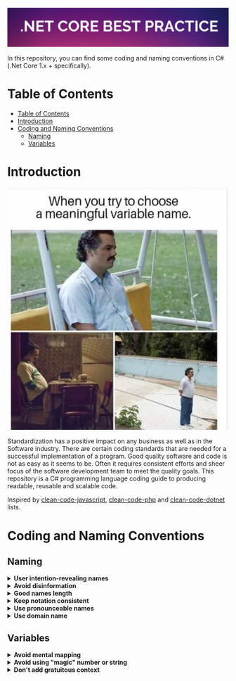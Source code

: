 ![.Net Core Best Practice](/assets/logo_final.png?raw=true)

In this repository, you can find some coding and naming conventions in C# (.Net Core 1.x + specifically).

# Table of Contents
- [Table of Contents](#table-of-contents)
- [Introduction](#introduction)
- [Coding and Naming Conventions](#coding-and-naming-conventions)
  - [Naming](#naming)
  - [Variables](#variables)

# Introduction

![namingmeme](/assets/namingmeme.jpg)

Standardization has a positive impact on any business as well as in the Software industry. There are certain coding standards that are needed for a successful implementation of a program. Good quality software and code is not as easy as it seems to be. Often it  requires consistent efforts and sheer focus of the software development team to meet the quality goals. This repository is a C# programming language coding guide to producing readable, reusable and scalable code.

Inspired by [clean-code-javascript](https://github.com/ryanmcdermott/clean-code-javascript),  [clean-code-php](https://github.com/jupeter/clean-code-php) and [clean-code-dotnet](https://github.com/thangchung/clean-code-dotnet) lists.

# Coding and Naming Conventions

## Naming

<details>
  <summary><b>User intention-revealing names</b></summary>
A good name does not only improve the readability of the code but also enhance working efficiency as it helps other team members to understand your code.

**Bad:**

This is a bad naming of variable as it does not reflect what it means in the given context, or at last we need to read other parts of the code to find out.

```csharp
int d;
```

**Good:**

```csharp
int elapsedTimeInDays;
int daySinceModification;
int daysSinceCreation;
int fileAgeInDays;
```
These names are good practice as it reveal your intentions.

**[⬆ Back to top](#table-of-contents)**

</details>


<details>
  <summary><b> Avoid disinformation</b></summary>

Sometimes coders need to "hide" some implementation in the back stage, however they tend also to create confusing parts of code.

**Bad:**

```csharp
int[] randomNumberList;
```
"randomNumberList" is not actually a list type data structure. 


**Good:**

```csharp
int[] randomNumbers;
```

**[⬆ Back to top](#table-of-contents)**

</details>


<details>
  <summary><b> Good names length</b></summary>

Long variable names are no longer a problem in modern software development as we have powerful IDEs to help us navigate in code. Nevertheless the problem is that this still can introduce a naming chaos in code.

**Bad:**

```csharp
Account[] theUserAccountArrayIncludesBothActivatedAndDeactivated;
```

**Good:**

```csharp
Account[] allAccounts;
```

**[⬆ Back to top](#table-of-contents)**

</details>


<details>
  <summary><b> Keep notation consistent</b></summary>

Notation means a programming language's own "style". Coders should cook code that matches this notation because other programmers probably know it and use it. 

**Bad:**

```csharp
const int threshold = 100;
public string USERNAME;
private string Name;
void printname();
```

**Good:**

```csharp
const int THRESHOLD = 100;
public string UserName;
private string _name;
void PrintName();
```
C# variable & function naming conventions:

| Object Name               | Notation   | Length | Plural | Prefix | Suffix | Abbreviation | Char Mask          | Underscores |
|:--------------------------|:-----------|-------:|:-------|:-------|:-------|:-------------|:-------------------|:------------|
| Class name                | PascalCase |    128 | No     | No     | Yes    | No           | [A-z][0-9]         | No          |
| Constructor name          | PascalCase |    128 | No     | No     | Yes    | No           | [A-z][0-9]         | No          |
| Method name               | PascalCase |    128 | Yes    | No     | No     | No           | [A-z][0-9]         | No          |
| Method arguments          | camelCase  |    128 | Yes    | No     | No     | Yes          | [A-z][0-9]         | No          |
| Local variables           | camelCase  |     50 | Yes    | No     | No     | Yes          | [A-z][0-9]         | No          |
| Constants name            | PascalCase |     50 | No     | No     | No     | No           | [A-z][0-9]         | No          |
| Field name                | camelCase  |     50 | Yes    | No     | No     | Yes          | [A-z][0-9]         | Yes         |
| Properties name           | PascalCase |     50 | Yes    | No     | No     | Yes          | [A-z][0-9]         | No          |
| Delegate name             | PascalCase |    128 | No     | No     | Yes    | Yes          | [A-z]              | No          |
| Enum type name            | PascalCase |    128 | Yes    | No     | No     | No           | [A-z]              | No          |

**[⬆ Back to top](#table-of-contents)**

</details>


<details>
  <summary><b>Use pronounceable names</b></summary>

Human are good at memorizing pronounceable words. So make variable names pronounceable. 

**Bad:**

```csharp
public class DtaRcrd102
{
    public Datetime genymdhms { get; set; } // what the programmer want to tell is generation timestamp in yy-mm-dd-hh-mm-ss
    public Datetime modymdhms { get; set; } // modeification timestamp
}
```

**Good:**

```csharp
public class Customer
{
    public Datetime GenerationTimestamp { get; set; }
    public Datetime ModificationTimestamp { get; set; }
}
```

**[⬆ Back to top](#table-of-contents)**

</details>


<details>
  <summary><b>Use domain name</b></summary>

Remember that the people who read your code will be programmers. So go ahead and use CS terms, algorithm names, math terms and pattern names and so on so that when will know the concept by seeing the names.

**Bad:**

```csharp
 public int Fibonacci(int N) {
        var arr = new int[N]; // bad 

        if(N==0) return 0;
        if(N==1 || N == 2) return 1;
            arr[0] = 1;
            arr[1] = 1;

            for (int i = 2; i < N; i++)
            {
                arr[i] = arr[i-1] + arr[i-2];
            }
            return arr[N-1];
    }

```


**Good:**

```csharp
public int Fibonacci(int N) {
        var dp = new int[N]; // good. Programmers with algorithm knowledge will know dynamic programming is used in this function and will understand this array is used to cache previous calculated solution of a sub-problem

        if(N==0) return 0;
        if(N==1 || N == 2) return 1;
            dp[0] = 1;
            dp[1] = 1;

            for (int i = 2; i < N; i++)
            {
                dp[i] = dp[i-1] + dp[i-2];
            }
            return dp[N-1];
    }

```

**Bad:**

```csharp
 class GumballMachine
 {
     public IEntity Sold;
     public IEntity SoldOut;
 }

```


**Good:**

```csharp
class GumballMachine
 {
     // State pattern is used here
     public IState SoldState;
     public IState SoldOutState;
 }

```


**[⬆ Back to top](#table-of-contents)**

</details>

## Variables

<details>
  <summary><b>Avoid mental mapping</b></summary>

Clean code should be easy to read, understand and should leave no room for guesswork. The following code checks if a user can withdraw a certain amount of money from his/her bank account. It's messy as there is a lengthy condition statement.

**Bad:**

```csharp
public bool Withdraw(User user, double amount)
{
    if(user.Balance > amount && user.ActiveLoan == 0)
    {
        user.Balance -= amount;
        return true;
    }
    else return false;
}
```

**Good:**

```csharp
public bool Withdraw(User user, double amount)
{
    if(HasNoActiveLoan(user) && CanWithdrawAmount(double amount))
    {
        user.Balance -= amount;
        return true;
    }
    else false;
}

private bool HasNoActiveLoan(User user) => user.ActiveLoan ==0;
private bool HasNoActiveLoan(double amount) => user.Balance > amount;
```

This is not only easier to understand but also easier to test.


**Bad:**

```csharp
var a = FruitBasket.GetApple();
var o = FruitBasket.GetOrange();
var s = Blender.MakeSmoothie(a,o);
```

**Good:**

```csharp
var apple = FruitBasket.GetApple();
var orange = FruitBasket.GetOrange();
var smoothie = Blender.MakeSmoothie(apple, orange);
```

**[⬆ back to top](#table-of-contents)**

</details>


<details>
  <summary><b>Avoid using "magic" number or string</b></summary>

A magic number or string is basically a hard-coded value that might change at a later stage. Since it has the chances of changing at a later stage, it can be said that the number is hard to update.

**Bad**

```csharp
public class Foo {
    public void SetPassword(string password) {
         // 7 is the magic number
         if (password.Length() > 7) {
              throw new InvalidArgumentException("password");
         }
    }
}
```

**Good**

```csharp
public class Foo {
    public const int MAX_PASSWORD_SIZE = 7;

    public void SetPassword(string password) {
         if (password.Length() > MAX_PASSWORD_SIZE) {
              throw new InvalidArgumentException("password");
         }
    }
}
```

It improves readability of the code and it's easier to maintain. Once there are multiple places that the length of the password needs to be checked, when the max size is changed, programmers need to change in all code locations with that magic number. Missing any one will lead to inconsistencies.

**[⬆ back to top](#table-of-contents)**

</details>

<details>
  <summary><b>Don't add gratuitous context</b></summary>

Shorter names are generally better than longer ones, so long as they are clear. Add no more context to a name than is necessary. 

**Bad:**

```csharp
public class User
{
    public string UserEmail { get; set; }
    public string UserFirstName { get; set; }
    public string UserLastName { get; set; }

    //...
}
```

Imagine you type 'U' and press the completion key and are rewarded with all the properties in this object. Does this make your life easier?

**Good:**

```csharp
public class User
{
    public string Email { get; set; }
    public string FirstName { get; set; }
    public string LastName { get; set; }

    //...
}
```

**[⬆ back to top](#table-of-contents)**

</details>